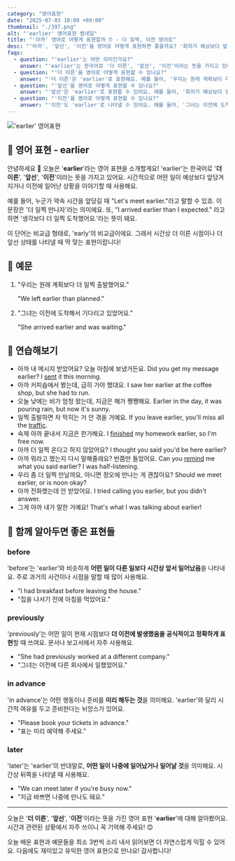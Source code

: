 ```yaml
---
category: "영어표현"
date: "2025-07-03 10:09 +09:00"
thumbnail: "./397.png"
alt: "'earlier' 영어표현 썸네일"
title: "'아까' 영어로 어떻게 표현할까 ⏰ - 더 일찍, 이전 영어로"
desc: "'아까', '앞선', '이전'을 영어로 어떻게 표현하면 좋을까요? '회의가 예상보다 앞서서 시작했어요.', '그녀는 이전에 도착해서 기다리고 있었어요.' 등을 영어로 표현하는 법을 배워봅시다. 다양한 예문을 통해서 연습하고 본인의 표현으로 만들어 보세요."
faqs:
  - question: "'earlier'는 어떤 의미인가요?"
    answer: "'earlier'는 한국어로 '더 이른', '앞선', '이전'이라는 뜻을 가지고 있어요. 시간적으로 어떤 일이 예상보다 앞당겨지거나 이전에 일어난 상황을 말할 때 쓰여요."
  - question: "'더 이른'을 영어로 어떻게 표현할 수 있나요?"
    answer: "'더 이른'은 'earlier'로 표현해요. 예를 들어, '우리는 원래 계획보다 더 일찍 출발했어요.'는 'We left earlier than planned.'라고 말할 수 있어요."
  - question: "'앞선'을 영어로 어떻게 표현할 수 있나요?"
    answer: "'앞선'은 'earlier'로 표현할 수 있어요. 예를 들어, '회의가 예상보다 앞서서 시작했어요.'는 'The meeting started earlier than expected.'라고 해요."
  - question: "'이전'을 영어로 어떻게 표현할 수 있나요?"
    answer: "'이전'도 'earlier'로 나타낼 수 있어요. 예를 들어, '그녀는 이전에 도착해서 기다리고 있었어요.'는 'She arrived earlier and was waiting.'라고 할 수 있어요."
---
```


!['earlier' 영어표현](./000.png)

## 🌟 영어 표현 - earlier

안녕하세요 👋 오늘은 '**earlier**'라는 영어 표현을 소개할게요! 'earlier'는 한국어로 '**더 이른**', '**앞선**', '**이전**'이라는 뜻을 가지고 있어요. 시간적으로 어떤 일이 예상보다 앞당겨지거나 이전에 일어난 상황을 이야기할 때 사용해요.

예를 들어, 누군가 약속 시간을 앞당길 때 "Let's meet earlier."라고 말할 수 있죠. 이 문장은 '더 일찍 만나자'라는 의미에요. 또, "I arrived earlier than I expected." 라고 하면 '생각보다 더 일찍 도착했어요.'라는 뜻이 돼요.

이 단어는 비교급 형태로, 'early'의 비교급이에요. 그래서 시간상 더 이른 시점이나 더 앞선 상태를 나타낼 때 딱 맞는 표현이랍니다!

## 📖 예문

1. "우리는 원래 계획보다 더 일찍 출발했어요."

   "We left earlier than planned."

2. "그녀는 이전에 도착해서 기다리고 있었어요."

   "She arrived earlier and was waiting."

## 💬 연습해보기

<ul data-interactive-list>

  <li data-interactive-item>
    <span data-toggler>아까 내 메시지 받았어요? 오늘 아침에 보냈거든요.</span>
    <span data-answer>Did you get my message earlier? I <a href="/blog/in-english/292.send/">sent</a> it this morning.</span>
  </li>

  <li data-interactive-item>
    <span data-toggler>아까 커피숍에서 봤는데, 급히 가야 했대요.</span>
    <span data-answer>I saw her earlier at the coffee shop, but she had to run.</span>
  </li>

  <li data-interactive-item>
    <span data-toggler>오늘 낮에는 비가 엄청 왔는데, 지금은 해가 쨍쨍해요.</span>
    <span data-answer>Earlier in the day, it was pouring rain, but now it's sunny.</span>
  </li>

  <li data-interactive-item>
    <span data-toggler>일찍 출발하면 차 막히는 거 안 겪을 거예요.</span>
    <span data-answer>If you leave earlier, you'll miss all the <a href="/blog/in-english/384.traffic/">traffic</a>.</span>
  </li>

  <li data-interactive-item>
    <span data-toggler>숙제 아까 끝내서 지금은 한가해요.</span>
    <span data-answer>I <a href="/blog/in-english/295.finish/">finished</a> my homework earlier, so I'm free now.</span>
  </li>

  <li data-interactive-item>
    <span data-toggler>아까 더 일찍 온다고 하지 않았어요?</span>
    <span data-answer>I thought you said you'd be here earlier?</span>
  </li>

  <li data-interactive-item>
    <span data-toggler>아까 뭐라고 했는지 다시 말해줄래요? 반쯤만 들었어요.</span>
    <span data-answer>Can you <a href="/blog/in-english/114.remind/">remind</a> me what you said earlier? I was half-listening.</span>
  </li>

  <li data-interactive-item>
    <span data-toggler>우리 좀 더 일찍 만날까요, 아니면 정오에 만나는 게 괜찮아요?</span>
    <span data-answer>Should we meet earlier, or is noon okay?</span>
  </li>

  <li data-interactive-item>
    <span data-toggler>아까 전화했는데 안 받았어요.</span>
    <span data-answer>I tried calling you earlier, but you didn't answer.</span>
  </li>

  <li data-interactive-item>
    <span data-toggler>그게 아까 내가 말한 거예요!</span>
    <span data-answer>That's what I was talking about earlier!</span>
  </li>

</ul>

## 🤝 함께 알아두면 좋은 표현들

### before

'before'는 'earlier'와 비슷하게 **어떤 일이 다른 일보다 시간상 앞서 일어났음**을 나타내요. 주로 과거의 사건이나 시점을 말할 때 많이 사용해요.

- "I had breakfast before leaving the house."
- "집을 나서기 전에 아침을 먹었어요."

### previously

'previously'는 어떤 일이 현재 시점보다 **더 이전에 발생했음을 공식적이고 정확하게 표현**할 때 쓰여요. 문서나 보고서에서 자주 사용해요.

- "She had previously worked at a different company."
- "그녀는 이전에 다른 회사에서 일했었어요."

### in advance

'in advance'는 어떤 행동이나 준비를 **미리 해두는 것**을 의미해요. 'earlier'와 달리 시간적 여유를 두고 준비한다는 뉘앙스가 있어요.

- "Please book your tickets in advance."
- "표는 미리 예약해 주세요."

### later

'later'는 'earlier'의 반대말로, **어떤 일이 나중에 일어났거나 일어날 것**을 의미해요. 시간상 뒤쪽을 나타낼 때 사용해요.

- "We can meet later if you're busy now."
- "지금 바쁘면 나중에 만나도 돼요."

---

오늘은 '**더 이른**', '**앞선**', '**이전**'이라는 뜻을 가진 영어 표현 '**earlier**'에 대해 알아봤어요. 시간과 관련된 상황에서 자주 쓰이니 꼭 기억해 주세요! 😊

오늘 배운 표현과 예문들을 최소 3번씩 소리 내서 읽어보면 더 자연스럽게 익힐 수 있어요. 다음에도 재미있고 유익한 영어 표현으로 만나요! 감사합니다!
